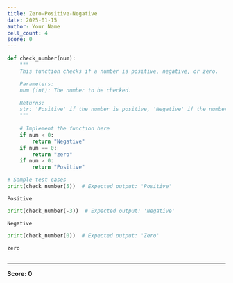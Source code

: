 ```yaml
---
title: Zero-Positive-Negative
date: 2025-01-15
author: Your Name
cell_count: 4
score: 0
---
```


```python
def check_number(num):
    """
    This function checks if a number is positive, negative, or zero.

    Parameters:
    num (int): The number to be checked.

    Returns:
    str: 'Positive' if the number is positive, 'Negative' if the number is negative, 'Zero' if the number is zero.
    """
    
    # Implement the function here
    if num < 0:
        return "Negative"
    if num == 0:
        return "zero"
    if num > 0:
        return "Positive"

# Sample test cases
print(check_number(5))  # Expected output: 'Positive'


```

    Positive



```python
print(check_number(-3))  # Expected output: 'Negative'
```

    Negative



```python
print(check_number(0))  # Expected output: 'Zero'
```

    zero



```python

```


---
**Score: 0**
